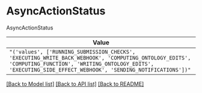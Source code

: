# AsyncActionStatus

AsyncActionStatus

| **Value** |
| --------- |
| `"('values', ['RUNNING_SUBMISSION_CHECKS', 'EXECUTING_WRITE_BACK_WEBHOOK', 'COMPUTING_ONTOLOGY_EDITS', 'COMPUTING_FUNCTION', 'WRITING_ONTOLOGY_EDITS', 'EXECUTING_SIDE_EFFECT_WEBHOOK', 'SENDING_NOTIFICATIONS'])"` |


[[Back to Model list]](../../../README.md#models-v2-link) [[Back to API list]](../../../README.md#apis-v2-link) [[Back to README]](../../../README.md)
